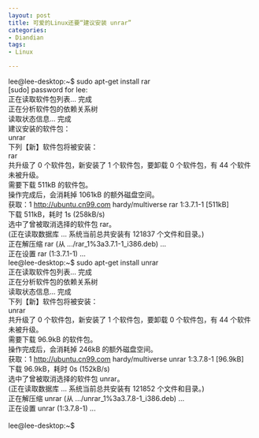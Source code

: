 ```yaml
---
layout: post
title: 可爱的Linux还要“建议安装 unrar”
categories:
- Diandian
tags:
- Linux

---
```

lee@lee-desktop:~$ sudo apt-get install rar
<br />[sudo] password for lee:
<br />正在读取软件包列表... 完成
<br />正在分析软件包的依赖关系树&nbsp;&nbsp;&nbsp;&nbsp;&nbsp;&nbsp;
<br />读取状态信息... 完成&nbsp;&nbsp;&nbsp;&nbsp;&nbsp;&nbsp;&nbsp;&nbsp;&nbsp;&nbsp;&nbsp;&nbsp;
<br />建议安装的软件包：
<br /> unrar
<br />下列【新】软件包将被安装：
<br /> rar
<br />共升级了 0 个软件包，新安装了 1 个软件包，要卸载 0 个软件包，有 44 个软件未被升级。
<br />需要下载 511kB 的软件包。
<br />操作完成后，会消耗掉 1061kB 的额外磁盘空间。
<br />获取：1 http://ubuntu.cn99.com hardy/multiverse rar 1:3.7.1-1 [511kB]
<br />下载 511kB，耗时 1s (258kB/s)
<br />选中了曾被取消选择的软件包 rar。
<br />(正在读取数据库 ... 系统当前总共安装有 121837 个文件和目录。)
<br />正在解压缩 rar (从 .../rar_1%3a3.7.1-1_i386.deb) ...
<br />正在设置 rar (1:3.7.1-1) ...
<br />lee@lee-desktop:~$ sudo apt-get install unrar
<br />正在读取软件包列表... 完成
<br />正在分析软件包的依赖关系树&nbsp;&nbsp;&nbsp;&nbsp;&nbsp;&nbsp;
<br />读取状态信息... 完成&nbsp;&nbsp;&nbsp;&nbsp;&nbsp;&nbsp;&nbsp;&nbsp;&nbsp;&nbsp;&nbsp;&nbsp;
<br />下列【新】软件包将被安装：
<br /> unrar
<br />共升级了 0 个软件包，新安装了 1 个软件包，要卸载 0 个软件包，有 44 个软件未被升级。
<br />需要下载 96.9kB 的软件包。
<br />操作完成后，会消耗掉 246kB 的额外磁盘空间。
<br />获取：1 http://ubuntu.cn99.com hardy/multiverse unrar 1:3.7.8-1 [96.9kB]
<br />下载 96.9kB，耗时 0s (152kB/s)
<br />选中了曾被取消选择的软件包 unrar。
<br />(正在读取数据库 ... 系统当前总共安装有 121852 个文件和目录。)
<br />正在解压缩 unrar (从 .../unrar_1%3a3.7.8-1_i386.deb) ...
<br />正在设置 unrar (1:3.7.8-1) ...
<br />
<br />lee@lee-desktop:~$
<br />